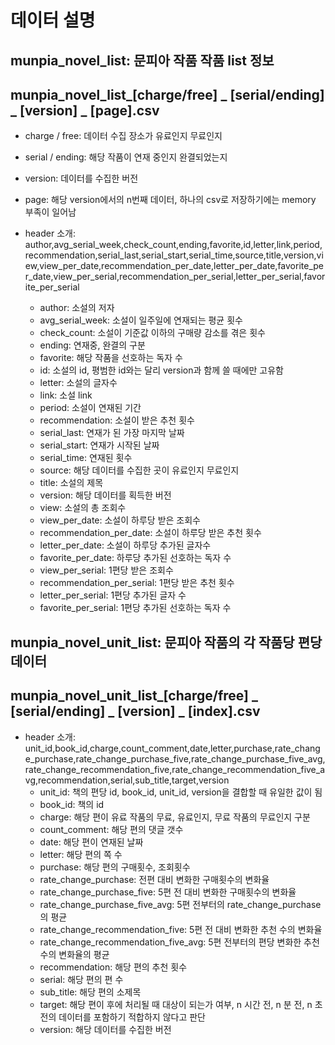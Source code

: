 # 데이터 설명

## munpia_novel_list: 문피아 작품 작품 list 정보
## munpia_novel_list_[charge/free] _ [serial/ending] _ [version] _ [page].csv
- charge / free: 데이터 수집 장소가 유료인지 무료인지
- serial / ending: 해당 작품이 연재 중인지 완결되었는지
- version: 데이터를 수집한 버전
- page: 해당 version에서의 n번째 데이터, 하나의 csv로 저장하기에는 memory 부족이 일어남

- header 소개: author,avg_serial_week,check_count,ending,favorite,id,letter,link,period,recommendation,serial_last,serial_start,serial_time,source,title,version,view,view_per_date,recommendation_per_date,letter_per_date,favorite_per_date,view_per_serial,recommendation_per_serial,letter_per_serial,favorite_per_serial
    - author: 소설의 저자
    - avg_serial_week: 소설이 일주일에 연재되는 평균 횟수
    - check_count: 소설이 기준값 이하의 구매량 감소를 겪은 횟수
    - ending: 연재중, 완결의 구분
    - favorite: 해당 작품을 선호하는 독자 수
    - id: 소설의 id, 평범한 id와는 달리 version과 함께 쓸 때에만 고유함
    - letter: 소설의 글자수
    - link: 소설 link
    - period: 소설이 연재된 기간
    - recommendation: 소설이 받은 추천 횟수
    - serial_last: 연재가 된 가장 마지막 날짜
    - serial_start: 연재가 시작된 날짜
    - serial_time: 연재된 횟수
    - source: 해당 데이터를 수집한 곳이 유료인지 무료인지
    - title: 소설의 제목
    - version: 해당 데이터를 획득한 버전
    - view: 소설의 총 조회수
    - view_per_date: 소설이 하루당 받은 조회수
    - recommendation_per_date: 소설이 하루당 받은 추천 횟수
    - letter_per_date: 소설이 하루당 추가된 글자수
    - favorite_per_date: 하루당 추가된 선호하는 독자 수
    - view_per_serial: 1편당 받은 조회수
    - recommendation_per_serial: 1편당 받은 추천 횟수
    - letter_per_serial: 1편당 추가된 글자 수
    - favorite_per_serial: 1편당 추가된 선호하는 독자 수  

## munpia_novel_unit_list: 문피아 작품의 각 작품당 편당 데이터
## munpia_novel_unit_list_[charge/free] _ [serial/ending] _ [version] _ [index].csv

- header 소개: unit_id,book_id,charge,count_comment,date,letter,purchase,rate_change_purchase,rate_change_purchase_five,rate_change_purchase_five_avg,rate_change_recommendation_five,rate_change_recommendation_five_avg,recommendation,serial,sub_title,target,version
    - unit_id: 책의 편당 id, book_id, unit_id, version을 결합할 때 유일한 값이 됨
    - book_id: 책의 id
    - charge: 해당 편이 유료 작품의 무료, 유료인지, 무료 작품의 무료인지 구분
    - count_comment: 해당 편의 댓글 갯수
    - date: 해당 편이 연재된 날짜
    - letter: 해당 편의 쪽 수
    - purchase: 해당 편의 구매횟수, 조회횟수
    - rate_change_purchase: 전편 대비 변화한 구매횟수의 변화율
    - rate_change_purchase_five: 5편 전 대비 변화한 구매횟수의 변화율
    - rate_change_purchase_five_avg: 5편 전부터의 rate_change_purchase의 평균
    - rate_change_recommendation_five: 5편 전 대비 변화한 추천 수의 변화율
    - rate_change_recommendation_five_avg: 5편 전부터의 편당 변화한 추천 수의 변화율의 평균
    - recommendation: 해당 편의 추천 횟수
    - serial: 해당 편의 편 수
    - sub_title: 해당 편의 소제목
    - target: 해당 편이 후에 처리될 때 대상이 되는가 여부, n 시간 전, n 분 전, n 초 전의 데이터를 포함하기 적합하지 않다고 판단
    - version: 해당 데이터를 수집한 버전